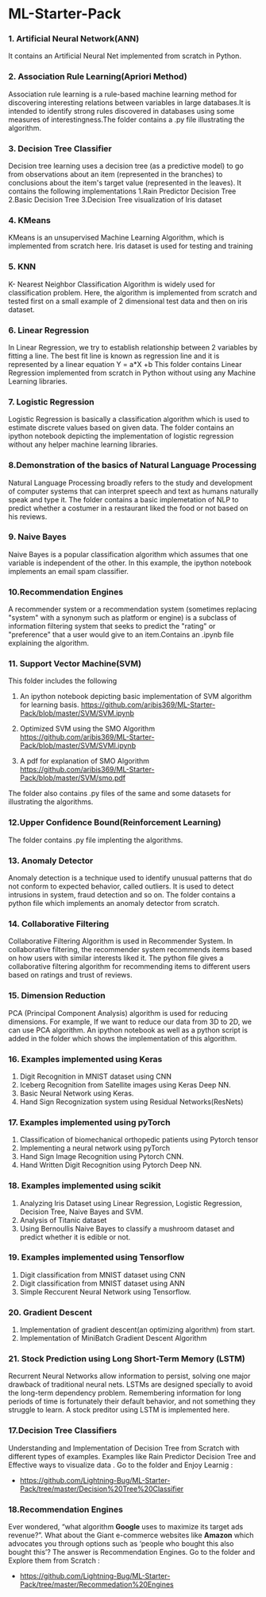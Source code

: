 # ML-Starter-Pack

### 1. Artificial Neural Network(ANN) 
It contains an Artificial Neural Net implemented from scratch in Python.

### 2. Association Rule Learning(Apriori Method)
Association rule learning is a rule-based machine learning method for discovering interesting relations between variables in
large databases.It is intended to identify strong rules discovered in databases using some measures of interestingness.The
folder contains a .py file illustrating the algorithm.

### 3. Decision Tree Classifier
Decision tree learning uses a decision tree (as a predictive model) to go from observations about an item (represented in the
branches) to conclusions about the item's target value (represented in the leaves). It contains the following implementations
1.Rain Predictor Decision Tree
2.Basic Decision Tree
3.Decision Tree visualization of Iris dataset

### 4. KMeans
KMeans is an unsupervised Machine Learning Algorithm, which is implemented from scratch here. Iris dataset is used for testing and training

### 5.  KNN 
K- Nearest Neighbor Classification Algorithm is widely used for classification problem. Here, the algorithm is implemented from scratch and tested first on a small example of 2 dimensional test data and then on iris dataset.

### 6. Linear Regression
In Linear Regression, we try to establish relationship between 2 variables by fitting a line. The best fit line is known as regression line and it is represented by a linear equation Y = a*X +b
This folder contains Linear Regression implemented from scratch in Python without using any Machine Learning libraries. 

### 7. Logistic Regression
Logistic Regression is basically a classification algorithm which is used to estimate discrete values based on given data.
The folder contains an ipython notebook depicting the implementation of logistic regression without any helper machine learning libraries.

### 8.Demonstration of the basics of Natural Language Processing
Natural Language Processing broadly refers to the study and development of computer systems that can interpret speech and text as humans naturally speak and type it. The folder contains a basic implemetation of NLP to predict whether a costumer in a restaurant liked the food or not based on his reviews. 

### 9. Naive Bayes
Naive Bayes is a popular classification algorithm which assumes that one variable is independent of the other.
In this example, the ipython notebook implements an email spam classifier.

### 10.Recommendation Engines
A recommender system or a recommendation system (sometimes replacing "system" with a synonym such as platform or engine) is a subclass of information filtering system that seeks to predict the "rating" or "preference" that a user would give to an item.Contains an .ipynb file explaining the algorithm.


### 11. Support Vector Machine(SVM)
This folder includes the following
  1. An ipython notebook depicting basic implementation of SVM algorithm for learning basis.
  https://github.com/aribis369/ML-Starter-Pack/blob/master/SVM/SVM.ipynb
  
  1. Optimized SVM using the SMO Algorithm
  https://github.com/aribis369/ML-Starter-Pack/blob/master/SVM/SVMl.ipynb
  
  1. A pdf for explanation of SMO Algorithm
  https://github.com/aribis369/ML-Starter-Pack/blob/master/SVM/smo.pdf
  
 The folder also contains .py files of the same and some datasets for illustrating the algorithms.

### 12.Upper Confidence Bound(Reinforcement Learning)
The folder contains .py file implenting the algorithms.

### 13. Anomaly Detector
Anomaly detection is a technique used to identify unusual patterns that do not conform to expected behavior, called outliers. 
It is used to detect intrusions in system, fraud detection and so on.
The folder contains a python file which implements an anomaly detector from scratch.

### 14. Collaborative Filtering
Collaborative Filtering Algorithm is used in Recommender System. In collaborative filtering, the recommender system recommends
items based on how users with similar interests liked it.
The python file gives a collaborative filtering algorithm for recommending items to different users based on ratings and trust of reviews.

### 15. Dimension Reduction
PCA (Principal Component Analysis) algorithm is used for reducing dimensions. For example, If we want to reduce our data from 3D to 2D, we can use PCA algorithm. 
An ipython notebook as well as a python script is added in the folder which shows the implementation of this algorithm.

### 16. Examples implemented using Keras
  1. Digit Recognition in MNIST dataset using CNN
  2. Iceberg Recognition from Satellite images using Keras Deep NN.
  3. Basic Neural Network using Keras.
  4. Hand Sign Recognization system using Residual Networks(ResNets)

### 17. Examples implemented using pyTorch
  1. Classification of biomechanical orthopedic patients using Pytorch tensor
  2. Implementing a neural network using pyTorch
  3. Hand Sign Image Recognition using Pytorch CNN.
  4. Hand Written Digit Recognition using Pytorch Deep NN. 
  
### 18. Examples implemented using scikit
  1. Analyzing Iris Dataset using Linear Regression, Logistic Regression, Decision Tree, Naive Bayes and SVM.
  1. Analysis of Titanic dataset
  1. Using Bernoullis Naive Bayes to classify a mushroom dataset and predict whether it is edible or not.

### 19. Examples implemented using Tensorflow
  1. Digit classification from MNIST dataset using CNN
  2. Digit classification from MNIST dataset using ANN
  3. Simple Reccurent Neural Network using Tensorflow.

### 20. Gradient Descent
  1. Implementation of gradient descent(an optimizing algorithm) from start.
  2. Implementation of MiniBatch Gradient Descent Algorithm 

### 21. Stock Prediction using Long Short-Term Memory (LSTM) 
Recurrent Neural Networks allow information to persist, solving one major drawback of traditional neural nets. 
LSTMs are designed specially to avoid the long-term dependency problem.
Remembering information for long periods of time is fortunately their default behavior, and not something they struggle to learn.
A stock preditor using LSTM is implemented here. 


### 17.Decision Tree Classifiers 
Understanding and Implementation of Decision Tree from Scratch with different types of examples.
Examples like Rain Predictor Decision Tree and Effective ways to visualize data .
Go to the folder and Enjoy Learnig :
 - https://github.com/Lightning-Bug/ML-Starter-Pack/tree/master/Decision%20Tree%20Classifier
 
### 18.Recommendation Engines 
Ever wondered, “what algorithm **Google** uses to maximize its target ads revenue?”. What about the Giant e-commerce websites like **Amazon** which advocates you through options such as ‘people who bought this also bought this’?
The answer is Recommendation Engines.
Go to the folder and Explore them from Scratch :
 - https://github.com/Lightning-Bug/ML-Starter-Pack/tree/master/Recommedation%20Engines
